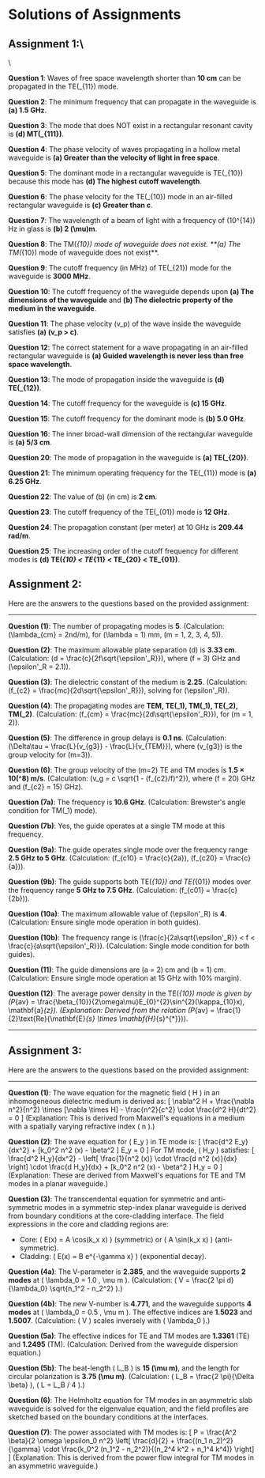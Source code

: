# Solutions of Assignments

## Assignment 1:\
\

**Question 1**: Waves of free space wavelength shorter than **10 cm** can be propagated in the TE\(_{11}\) mode.

**Question 2**: The minimum frequency that can propagate in the waveguide is **(a) 1.5 GHz**.

**Question 3**: The mode that does NOT exist in a rectangular resonant cavity is **(d) MT\(_{111}\)**.

**Question 4**: The phase velocity of waves propagating in a hollow metal waveguide is **(a) Greater than the velocity of light in free space**.

**Question 5**: The dominant mode in a rectangular waveguide is TE\(_{10}\) because this mode has **(d) The highest cutoff wavelength**.

**Question 6**: The phase velocity for the TE\(_{10}\) mode in an air-filled rectangular waveguide is **(c) Greater than c**.

**Question 7**: The wavelength of a beam of light with a frequency of \(10^{14}\) Hz in glass is **(b) 2 \(\mu\)m**.

**Question 8**: The TM\(_{10}\) mode of waveguide does not exist. **(a) The TM\(_{10}\) mode of waveguide does not exist**.

**Question 9**: The cutoff frequency (in MHz) of TE\(_{21}\) mode for the waveguide is **3000 MHz**.

**Question 10**: The cutoff frequency of the waveguide depends upon **(a) The dimensions of the waveguide** and **(b) The dielectric property of the medium in the waveguide**.

**Question 11**: The phase velocity \(v_p\) of the wave inside the waveguide satisfies **(a) \(v_p > c\)**.

**Question 12**: The correct statement for a wave propagating in an air-filled rectangular waveguide is **(a) Guided wavelength is never less than free space wavelength**.

**Question 13**: The mode of propagation inside the waveguide is **(d) TE\(_{12}\)**.

**Question 14**: The cutoff frequency for the waveguide is **(c) 15 GHz**.

**Question 15**: The cutoff frequency for the dominant mode is **(b) 5.0 GHz**.

**Question 16**: The inner broad-wall dimension of the rectangular waveguide is **(a) 5/3 cm**.

**Question 20**: The mode of propagation in the waveguide is **(a) TE\(_{20}\)**.

**Question 21**: The minimum operating frequency for the TE\(_{11}\) mode is **(a) 6.25 GHz**.

**Question 22**: The value of \(b\) (in cm) is **2 cm**.

**Question 23**: The cutoff frequency of the TE\(_{01}\) mode is **12 GHz**.

**Question 24**: The propagation constant (per meter) at 10 GHz is **209.44 rad/m**.

**Question 25**: The increasing order of the cutoff frequency for different modes is **(d) TE\(_{10} < TE_{11} < TE_{20} < TE_{01}\)**.

## Assignment 2:

Here are the answers to the questions based on the provided assignment:

---

**Question (1)**: The number of propagating modes is **5**. (Calculation: \(\lambda_{cm} = 2nd/m\), for \(\lambda = 1\) mm, \(m = 1, 2, 3, 4, 5\)).

**Question (2)**: The maximum allowable plate separation \(d\) is **3.33 cm**. (Calculation: \(d = \frac{c}{2f\sqrt{\epsilon'_R}}\), where \(f = 3\) GHz and \(\epsilon'_R = 2.1\)).

**Question (3)**: The dielectric constant of the medium is **2.25**. (Calculation: \(f_{c2} = \frac{mc}{2d\sqrt{\epsilon'_R}}\), solving for \(\epsilon'_R\)).

**Question (4)**: The propagating modes are **TEM, TE\(_1\), TM\(_1\), TE\(_2\), TM\(_2\)**. (Calculation: \(f_{cm} = \frac{mc}{2d\sqrt{\epsilon'_R}}\), for \(m = 1, 2\)).

**Question (5)**: The difference in group delays is **0.1 ns**. (Calculation: \(\Delta\tau = \frac{L}{v_{g3}} - \frac{L}{v_{TEM}}\), where \(v_{g3}\) is the group velocity for \(m=3\)).

**Question (6)**: The group velocity of the \(m=2\) TE and TM modes is **1.5 × 10\(^8\) m/s**. (Calculation: \(v_g = c \sqrt{1 - (f_{c2}/f)^2}\), where \(f = 20\) GHz and \(f_{c2} = 15\) GHz).

**Question (7a)**: The frequency is **10.6 GHz**. (Calculation: Brewster's angle condition for TM\(_1\) mode).

**Question (7b)**: Yes, the guide operates at a single TM mode at this frequency.

**Question (9a)**: The guide operates single mode over the frequency range **2.5 GHz to 5 GHz**. (Calculation: \(f_{c10} = \frac{c}{2a}\), \(f_{c20} = \frac{c}{a}\)).

**Question (9b)**: The guide supports both TE\(_{10}\) and TE\(_{01}\) modes over the frequency range **5 GHz to 7.5 GHz**. (Calculation: \(f_{c01} = \frac{c}{2b}\)).

**Question (10a)**: The maximum allowable value of \(\epsilon'_R\) is **4**. (Calculation: Ensure single mode operation in both guides).

**Question (10b)**: The frequency range is \(\frac{c}{2a\sqrt{\epsilon'_R}} < f < \frac{c}{a\sqrt{\epsilon'_R}}\). (Calculation: Single mode condition for both guides).

**Question (11)**: The guide dimensions are \(a = 2\) cm and \(b = 1\) cm. (Calculation: Ensure single mode operation at 15 GHz with 10% margin).

**Question (12)**: The average power density in the TE\(_{10}\) mode is given by \(P_{av} = \frac{\beta_{10}}{2\omega\mu}E_{0}^{2}\sin^{2}(\kappa_{10}x)\, \mathbf{a}_{z}\). (Explanation: Derived from the relation \(P_{av} = \frac{1}{2}\text{Re}\{\mathbf{E}_{s} \times \mathbf{H}_{s}^{*}\}\)).

---

## Assignment 3:

Here are the answers to the questions based on the provided assignment:

---

**Question (1)**: The wave equation for the magnetic field \( H \) in an inhomogeneous dielectric medium is derived as:
\[
\nabla^2 H + \frac{\nabla n^2}{n^2} \times [\nabla \times H] - \frac{n^2}{c^2} \cdot \frac{d^2 H}{dt^2} = 0
\]
(Explanation: This is derived from Maxwell's equations in a medium with a spatially varying refractive index \( n \).)

**Question (2)**: The wave equation for \( E_y \) in TE mode is:
\[
\frac{d^2 E_y}{dx^2} + [k_0^2 n^2 (x) - \beta^2 ] E_y = 0
\]
For TM mode, \( H_y \) satisfies:
\[
\frac{d^2 H_y}{dx^2} - \left[ \frac{1}{n^2 (x)} \cdot \frac{d n^2 (x)}{dx} \right] \cdot \frac{d H_y}{dx} + [k_0^2 n^2 (x) - \beta^2 ] H_y = 0
\]
(Explanation: These are derived from Maxwell's equations for TE and TM modes in a planar waveguide.)

**Question (3)**: The transcendental equation for symmetric and anti-symmetric modes in a symmetric step-index planar waveguide is derived from boundary conditions at the core-cladding interface. The field expressions in the core and cladding regions are:
- Core: \( E(x) = A \cos(k_x x) \) (symmetric) or \( A \sin(k_x x) \) (anti-symmetric).
- Cladding: \( E(x) = B e^{-\gamma x} \) (exponential decay).

**Question (4a)**: The V-parameter is **2.385**, and the waveguide supports **2 modes** at \( \lambda_0 = 1.0 \, \mu m \). (Calculation: \( V = \frac{2 \pi d}{\lambda_0} \sqrt{n_1^2 - n_2^2} \).)

**Question (4b)**: The new V-number is **4.771**, and the waveguide supports **4 modes** at \( \lambda_0 = 0.5 \, \mu m \). The effective indices are **1.5023** and **1.5007**. (Calculation: \( V \) scales inversely with \( \lambda_0 \).)

**Question (5a)**: The effective indices for TE and TM modes are **1.3361** (TE) and **1.2495** (TM). (Calculation: Derived from the waveguide dispersion equation.)

**Question (5b)**: The beat-length \( L_B \) is **15 \(\mu m\)**, and the length for circular polarization is **3.75 \(\mu m\)**. (Calculation: \( L_B = \frac{2 \pi}{\Delta \beta} \), \( L = L_B / 4 \).)

**Question (6)**: The Helmholtz equation for TM modes in an asymmetric slab waveguide is solved for the eigenvalue equation, and the field profiles are sketched based on the boundary conditions at the interfaces.

**Question (7)**: The power associated with TM modes is:
\[
P = \frac{A^2 \beta}{2 \omega \epsilon_0 n^2} \left[ \frac{d}{2} + \frac{(n_1 n_2)^2}{\gamma} \cdot \frac{k_0^2 (n_1^2 - n_2^2)}{(n_2^4 k^2 + n_1^4 k^4)} \right]
\]
(Explanation: This is derived from the power flow integral for TM modes in an asymmetric waveguide.)
